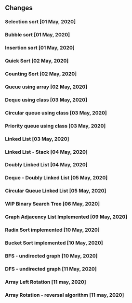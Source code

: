 ## Changes

### Selection sort [01 May, 2020]

### Bubble sort [01 May, 2020]

### Insertion sort [01 May, 2020]

### Quick Sort [02 May, 2020]

### Counting Sort [02 May, 2020]

### Queue using array [02 May, 2020]

### Deque using class [03 May, 2020]

### Circular queue using class [03 May, 2020]

### Priority queue using class [03 May, 2020]

### Linked List [03 May, 2020]

### Linked List - Stack [04 May, 2020]

### Doubly Linked List [04 May, 2020]

### Deque - Doubly Linked List [05 May, 2020]

### Circular Queue Linked List [05 May, 2020]

### WIP Binary Search Tree [06 May, 2020]

### Graph Adjacency List Implemented [09 May, 2020]

### Radix Sort implemented [10 May, 2020]

### Bucket Sort implemented [10 May, 2020]

### BFS - undirected graph [10 May, 2020]

### DFS - undirected graph [11 May, 2020]

### Array Left Rotation [11 may, 2020]

### Array Rotation - reversal algorithm [11 may, 2020]
